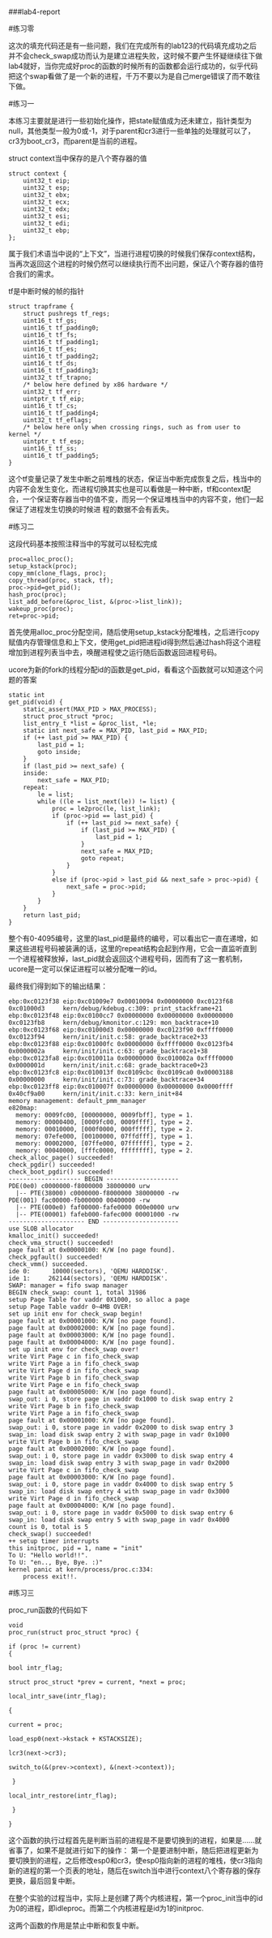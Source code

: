 ###lab4-report

#练习零

这次的填充代码还是有一些问题，我们在完成所有的lab123的代码填充成功之后并不会check_swap成功而认为是建立进程失败，这时候不要产生怀疑继续往下做lab4就好，当你完成好proc的函数的时候所有的函数都会运行成功的，似乎代码把这个swap看做了是一个新的进程，千万不要以为是自己merge错误了而不敢往下做。

#练习一

本练习主要就是进行一些初始化操作，把state赋值成为还未建立，指针类型为null，其他类型一般为0或-1，对于parent和cr3进行一些单独的处理就可以了，cr3为boot_cr3，而parent是当前的进程。

struct context当中保存的是八个寄存器的值
```
struct context {
    uint32_t eip;
    uint32_t esp;
    uint32_t ebx;
    uint32_t ecx;
    uint32_t edx;
    uint32_t esi;
    uint32_t edi;
    uint32_t ebp;
};
```
属于我们术语当中说的“上下文”，当进行进程切换的时候我们保存context结构，当再次返回这个进程的时候仍然可以继续执行而不出问题，保证八个寄存器的值符合我们的需求。

tf是中断时候的帧的指针
```
struct trapframe {
    struct pushregs tf_regs;
    uint16_t tf_gs;
    uint16_t tf_padding0;
    uint16_t tf_fs;
    uint16_t tf_padding1;
    uint16_t tf_es;
    uint16_t tf_padding2;
    uint16_t tf_ds;
    uint16_t tf_padding3;
    uint32_t tf_trapno;
    /* below here defined by x86 hardware */
    uint32_t tf_err;
    uintptr_t tf_eip;
    uint16_t tf_cs;
    uint16_t tf_padding4;
    uint32_t tf_eflags;
    /* below here only when crossing rings, such as from user to kernel */
    uintptr_t tf_esp;
    uint16_t tf_ss;
    uint16_t tf_padding5;
} 
```
这个tf变量记录了发生中断之前堆栈的状态，保证当中断完成恢复之后，栈当中的内容不会发生变化，而进程切换其实也是可以看做是一种中断，tf和context配合，一个保证寄存器当中的值不变，而另一个保证堆栈当中的内容不变，他们一起保证了进程发生切换的时候进
程的数据不会有丢失。


#练习二

这段代码基本按照注释当中的写就可以轻松完成
```
proc=alloc_proc();
setup_kstack(proc);
copy_mm(clone_flags, proc);
copy_thread(proc, stack, tf);
proc->pid=get_pid();
hash_proc(proc);
list_add_before(&proc_list, &(proc->list_link));
wakeup_proc(proc);
ret=proc->pid;
```
首先使用alloc_proc分配空间，随后使用setup_kstack分配堆栈，之后进行copy赋值内存管理信息和上下文，使用get_pid把进程id得到然后通过hash将这个进程增加到进程列表当中去，唤醒进程使之运行随后函数返回进程号码。


ucore为新的fork的线程分配id的函数是get_pid，看看这个函数就可以知道这个问题的答案
```
static int
get_pid(void) {
    static_assert(MAX_PID > MAX_PROCESS);
    struct proc_struct *proc;
    list_entry_t *list = &proc_list, *le;
    static int next_safe = MAX_PID, last_pid = MAX_PID;
    if (++ last_pid >= MAX_PID) {
        last_pid = 1;
        goto inside;
    }
    if (last_pid >= next_safe) {
    inside:
        next_safe = MAX_PID;
    repeat:
        le = list;
        while ((le = list_next(le)) != list) {
            proc = le2proc(le, list_link);
            if (proc->pid == last_pid) {
                if (++ last_pid >= next_safe) {
                    if (last_pid >= MAX_PID) {
                        last_pid = 1;
                    }
                    next_safe = MAX_PID;
                    goto repeat;
                }
            }
            else if (proc->pid > last_pid && next_safe > proc->pid) {
                next_safe = proc->pid;
            }
        }
    }
    return last_pid;
}
```

整个有0-4095编号，这里的last_pid是最终的编号，可以看出它一直在递增，如果这些进程号码被装满的话，这里的repeat结构会起到作用，它会一直监听直到一个进程被释放掉，last_pid就会返回这个进程号码，因而有了这一套机制，ucore是一定可以保证进程可以被分配唯一的id。

最终我们得到如下的输出结果：
```
ebp:0xc0123f38 eip:0xc01009e7 0x00010094 0x00000000 0xc0123f68 0xc01000d3     kern/debug/kdebug.c:309: print_stackframe+21
ebp:0xc0123f48 eip:0xc0100cc7 0x00000000 0x00000000 0x00000000 0xc0123fb8     kern/debug/kmonitor.c:129: mon_backtrace+10
ebp:0xc0123f68 eip:0xc01000d3 0x00000000 0xc0123f90 0xffff0000 0xc0123f94     kern/init/init.c:58: grade_backtrace2+33
ebp:0xc0123f88 eip:0xc01000fc 0x00000000 0xffff0000 0xc0123fb4 0x0000002a     kern/init/init.c:63: grade_backtrace1+38
ebp:0xc0123fa8 eip:0xc010011a 0x00000000 0xc010002a 0xffff0000 0x0000001d     kern/init/init.c:68: grade_backtrace0+23
ebp:0xc0123fc8 eip:0xc010013f 0xc0109cbc 0xc0109ca0 0x00003188 0x00000000     kern/init/init.c:73: grade_backtrace+34
ebp:0xc0123ff8 eip:0xc010007f 0x00000000 0x00000000 0x0000ffff 0x40cf9a00     kern/init/init.c:33: kern_init+84
memory management: default_pmm_manager
e820map:
  memory: 0009fc00, [00000000, 0009fbff], type = 1.
  memory: 00000400, [0009fc00, 0009ffff], type = 2.
  memory: 00010000, [000f0000, 000fffff], type = 2.
  memory: 07efe000, [00100000, 07ffdfff], type = 1.
  memory: 00002000, [07ffe000, 07ffffff], type = 2.
  memory: 00040000, [fffc0000, ffffffff], type = 2.
check_alloc_page() succeeded!
check_pgdir() succeeded!
check_boot_pgdir() succeeded!
-------------------- BEGIN --------------------
PDE(0e0) c0000000-f8000000 38000000 urw
  |-- PTE(38000) c0000000-f8000000 38000000 -rw
PDE(001) fac00000-fb000000 00400000 -rw
  |-- PTE(000e0) faf00000-fafe0000 000e0000 urw
  |-- PTE(00001) fafeb000-fafec000 00001000 -rw
--------------------- END ---------------------
use SLOB allocator
kmalloc_init() succeeded!
check_vma_struct() succeeded!
page fault at 0x00000100: K/W [no page found].
check_pgfault() succeeded!
check_vmm() succeeded.
ide 0:      10000(sectors), 'QEMU HARDDISK'.
ide 1:     262144(sectors), 'QEMU HARDDISK'.
SWAP: manager = fifo swap manager
BEGIN check_swap: count 1, total 31986
setup Page Table for vaddr 0X1000, so alloc a page
setup Page Table vaddr 0~4MB OVER!
set up init env for check_swap begin!
page fault at 0x00001000: K/W [no page found].
page fault at 0x00002000: K/W [no page found].
page fault at 0x00003000: K/W [no page found].
page fault at 0x00004000: K/W [no page found].
set up init env for check_swap over!
write Virt Page c in fifo_check_swap
write Virt Page a in fifo_check_swap
write Virt Page d in fifo_check_swap
write Virt Page b in fifo_check_swap
write Virt Page e in fifo_check_swap
page fault at 0x00005000: K/W [no page found].
swap_out: i 0, store page in vaddr 0x1000 to disk swap entry 2
write Virt Page b in fifo_check_swap
write Virt Page a in fifo_check_swap
page fault at 0x00001000: K/W [no page found].
swap_out: i 0, store page in vaddr 0x2000 to disk swap entry 3
swap_in: load disk swap entry 2 with swap_page in vadr 0x1000
write Virt Page b in fifo_check_swap
page fault at 0x00002000: K/W [no page found].
swap_out: i 0, store page in vaddr 0x3000 to disk swap entry 4
swap_in: load disk swap entry 3 with swap_page in vadr 0x2000
write Virt Page c in fifo_check_swap
page fault at 0x00003000: K/W [no page found].
swap_out: i 0, store page in vaddr 0x4000 to disk swap entry 5
swap_in: load disk swap entry 4 with swap_page in vadr 0x3000
write Virt Page d in fifo_check_swap
page fault at 0x00004000: K/W [no page found].
swap_out: i 0, store page in vaddr 0x5000 to disk swap entry 6
swap_in: load disk swap entry 5 with swap_page in vadr 0x4000
count is 0, total is 5
check_swap() succeeded!
++ setup timer interrupts
this initproc, pid = 1, name = "init"
To U: "Hello world!!".
To U: "en.., Bye, Bye. :)"
kernel panic at kern/process/proc.c:334:
    process exit!!.

```

#练习三

proc_run函数的代码如下
```
void 
proc_run(struct proc_struct *proc) {
    
if (proc != current) 
{
        
bool intr_flag;
        
struct proc_struct *prev = current, *next = proc;
        
local_intr_save(intr_flag);
        
{
            
current = proc;
            
load_esp0(next->kstack + KSTACKSIZE);
            
lcr3(next->cr3);
            
switch_to(&(prev->context), &(next->context));
       
 }
        
local_intr_restore(intr_flag);
   
 }

}
```

这个函数的执行过程首先是判断当前的进程是不是要切换到的进程，如果是……就省事了，如果不是就进行如下的操作：
第一个是要进制中断，随后把进程更新为要切换到的进程，之后修改esp0和cr3，使esp0指向新的进程的堆栈，使cr3指向新的进程的第一个页表的地址，随后在switch当中进行context八个寄存器的保存更换，最后回复中断。

在整个实验的过程当中，实际上是创建了两个内核进程，第一个proc_init当中的id为0的进程，即idleproc。而第二个内核进程是id为1的initproc.

这两个函数的作用是禁止中断和恢复中断。
